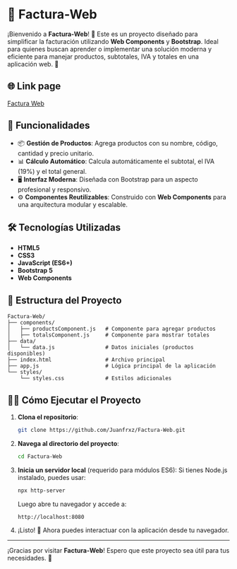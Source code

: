 # 🧾 Factura-Web

¡Bienvenido a **Factura-Web**! 🎉 Este es un proyecto diseñado para simplificar la facturación utilizando **Web Components** y **Bootstrap**. Ideal para quienes buscan aprender o implementar una solución moderna y eficiente para manejar productos, subtotales, IVA y totales en una aplicación web. 🚀

## 🌐 Link page

[Factura Web](https://juanfrxz.github.io/Factura-Web/)

## 🚀 Funcionalidades

- 📦 **Gestión de Productos**: Agrega productos con su nombre, código, cantidad y precio unitario.
- 📊 **Cálculo Automático**: Calcula automáticamente el subtotal, el IVA (19%) y el total general.
- 🖥️ **Interfaz Moderna**: Diseñada con Bootstrap para un aspecto profesional y responsivo.
- ⚙️ **Componentes Reutilizables**: Construido con **Web Components** para una arquitectura modular y escalable.

## 🛠️ Tecnologías Utilizadas

- **HTML5**
- **CSS3**
- **JavaScript (ES6+)**
- **Bootstrap 5**
- **Web Components**

## 📂 Estructura del Proyecto

```
Factura-Web/
├── components/
│   ├── productsComponent.js   # Componente para agregar productos
│   ├── totalsComponent.js     # Componente para mostrar totales
├── data/
│   └── data.js                # Datos iniciales (productos disponibles)
├── index.html                 # Archivo principal
├── app.js                     # Lógica principal de la aplicación
└── styles/
    └── styles.css             # Estilos adicionales
```

## 🧑‍💻 Cómo Ejecutar el Proyecto

1. **Clona el repositorio**:
   ```bash
   git clone https://github.com/Juanfrxz/Factura-Web.git
   ```

2. **Navega al directorio del proyecto**:
   ```bash
   cd Factura-Web
   ```

3. **Inicia un servidor local** (requerido para módulos ES6):
   Si tienes Node.js instalado, puedes usar:
   ```bash
   npx http-server
   ```

   Luego abre tu navegador y accede a:
   ```
   http://localhost:8080
   ```

4. ¡Listo! 🎉 Ahora puedes interactuar con la aplicación desde tu navegador.


---

¡Gracias por visitar **Factura-Web**! Espero que este proyecto sea útil para tus necesidades. 🚀

